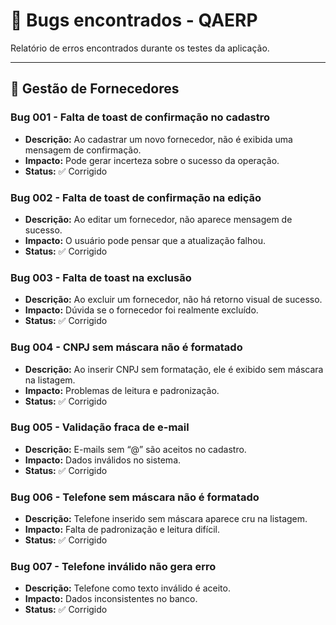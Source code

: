# 🐞 Bugs encontrados - QAERP

Relatório de erros encontrados durante os testes da aplicação.

---

## 🧾 Gestão de Fornecedores

### Bug 001 - Falta de toast de confirmação no cadastro
- **Descrição:** Ao cadastrar um novo fornecedor, não é exibida uma mensagem de confirmação.
- **Impacto:** Pode gerar incerteza sobre o sucesso da operação.
- **Status:** ✅ Corrigido

### Bug 002 - Falta de toast de confirmação na edição
- **Descrição:** Ao editar um fornecedor, não aparece mensagem de sucesso.
- **Impacto:** O usuário pode pensar que a atualização falhou.
- **Status:** ✅ Corrigido

### Bug 003 - Falta de toast na exclusão
- **Descrição:** Ao excluir um fornecedor, não há retorno visual de sucesso.
- **Impacto:** Dúvida se o fornecedor foi realmente excluído.
- **Status:** ✅ Corrigido

### Bug 004 - CNPJ sem máscara não é formatado
- **Descrição:** Ao inserir CNPJ sem formatação, ele é exibido sem máscara na listagem.
- **Impacto:** Problemas de leitura e padronização.
- **Status:** ✅ Corrigido

### Bug 005 - Validação fraca de e-mail
- **Descrição:** E-mails sem “@” são aceitos no cadastro.
- **Impacto:** Dados inválidos no sistema.
- **Status:** ✅ Corrigido

### Bug 006 - Telefone sem máscara não é formatado
- **Descrição:** Telefone inserido sem máscara aparece cru na listagem.
- **Impacto:** Falta de padronização e leitura difícil.
- **Status:** ✅ Corrigido

### Bug 007 - Telefone inválido não gera erro
- **Descrição:** Telefone como texto inválido é aceito.
- **Impacto:** Dados inconsistentes no banco.
- **Status:** ✅ Corrigido
